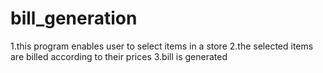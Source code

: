 # bill_generation
1.this program enables user to select items in a store
2.the selected items are billed according to their prices
3.bill is generated
